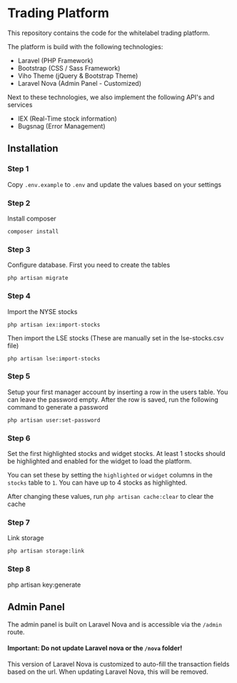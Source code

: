 # Trading Platform
This repository contains the code for the whitelabel trading platform. 

The platform is build with the following technologies:
* Laravel (PHP Framework)
* Bootstrap (CSS / Sass Framework)
* Viho Theme (jQuery & Bootstrap Theme)
* Laravel Nova (Admin Panel - Customized)

Next to these technologies, we also implement the following API's and services
* IEX (Real-Time stock information)
* Bugsnag (Error Management)


## Installation

### Step 1
Copy `.env.example` to `.env` and update the values based on your settings

### Step 2
Install composer
```
composer install
```

### Step 3
Configure database. First you need to create the tables
```
php artisan migrate
```
### Step 4
Import the NYSE stocks
```
php artisan iex:import-stocks
```

Then import the LSE stocks (These are manually set in the lse-stocks.csv file)
```
php artisan lse:import-stocks
```

### Step 5
Setup your first manager account by inserting a row in the users table. You can leave the password empty.
After the row is saved, run the following command to generate a password
```
php artisan user:set-password
```

### Step 6
Set the first highlighted stocks and widget stocks. At least 1 stocks should be highlighted and enabled for the widget to load the platform.

You can set these by setting the `highlighted` or `widget` columns in the `stocks` table to `1`. You can have up to 4 stocks as highlighted.

After changing these values, run `php artisan cache:clear` to clear the cache

### Step 7
Link storage
```
php artisan storage:link
```

### Step 8
php artisan key:generate

## Admin Panel
The admin panel is built on Laravel Nova and is accessible via the `/admin` route.

#### Important: Do not update Laravel nova or the `/nova` folder!
This version of Laravel Nova is customized to auto-fill the transaction fields based on the url. When updating Laravel Nova, this will be removed.
